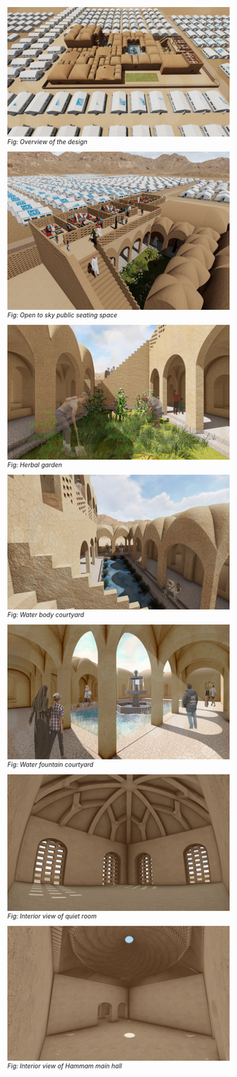 ![Render 7](rev/renders/cluster.jpg)
*Fig: Overview of the design*

![Render 1](rev/renders/sheesha.jpg)
*Fig: Open to sky public seating space*  

![Render 2](rev/renders/Herbalgarden.jpg)
*Fig: Herbal garden*  

![Render 3](rev/renders/waterbodycourtyard.jpg)
*Fig: Water body courtyard*  

![Render 4](rev/renders/waterfountaincourtyard.jpg)
*Fig: Water fountain courtyard*  

![Render 5](rev/renders/quietroom.jpg)
*Fig: Interior view of quiet room*

![Render 6](rev/renders/adobe2.0.jpg)
*Fig: Interior view of Hammam main hall*